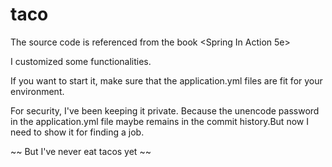 # taco
The source code is referenced from the book &lt;Spring In Action 5e>

I customized some functionalities.

If you want to start it, make sure that the application.yml files are fit for your environment.

For security, I've been keeping it private. Because the unencode password in the application.yml file maybe remains in the commit history.But now I need to show it for finding a job.

~~ But I've never eat tacos yet ~~
